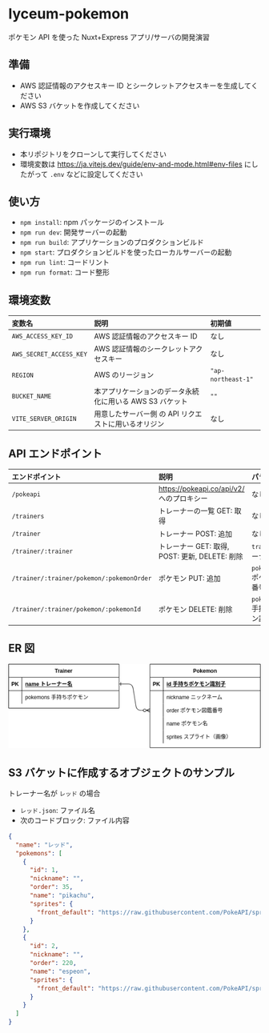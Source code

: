 # lyceum-pokemon

ポケモン API を使った Nuxt+Express アプリ/サーバの開発演習

## 準備

- AWS 認証情報のアクセスキー ID とシークレットアクセスキーを生成してください
- AWS S3 バケットを作成してください

## 実行環境

- 本リポジトリをクローンして実行してください
- 環境変数は https://ja.vitejs.dev/guide/env-and-mode.html#env-files にしたがって `.env` などに設定してください

## 使い方

- `npm install`: npm パッケージのインストール
- `npm run dev`: 開発サーバーの起動
- `npm run build`: アプリケーションのプロダクションビルド
- `npm start`: プロダクションビルドを使ったローカルサーバーの起動
- `npm run lint`: コードリント
- `npm run format`: コード整形

## 環境変数

| 変数名                  | 説明                                                     | 初期値             |
| :---------------------- | :------------------------------------------------------- | :----------------- |
| `AWS_ACCESS_KEY_ID`     | AWS 認証情報のアクセスキー ID                            | なし               |
| `AWS_SECRET_ACCESS_KEY` | AWS 認証情報のシークレットアクセスキー                   | なし               |
| `REGION`                | AWS のリージョン                                         | `"ap-northeast-1"` |
| `BUCKET_NAME`           | 本アプリケーションのデータ永続化に用いる AWS S3 バケット | `""`               |
| `VITE_SERVER_ORIGIN`    | 用意したサーバー側 の API リクエストに用いるオリジン     | なし               |

## API エンドポイント

| エンドポイント                            | 説明                                           | パラメーター                       |
| :---------------------------------------- | :--------------------------------------------- | :--------------------------------- |
| `/pokeapi`                                | https://pokeapi.co/api/v2/ へのプロキシー      | なし                               |
| `/trainers`                               | トレーナーの一覧 GET: 取得                     | なし                               |
| `/trainer`                                | トレーナー POST: 追加                          | なし                               |
| `/trainer/:trainer`                       | トレーナー GET: 取得, POST: 更新, DELETE: 削除 | `trainer`: トレーナー名            |
| `/trainer/:trainer/pokemon/:pokemonOrder` | ポケモン PUT: 追加                             | `pokemonOrder`: ポケモン図鑑番号   |
| `/trainer/:trainer/pokemon/:pokemonId`    | ポケモン DELETE: 削除                          | `pokemonId` : 手持ちポケモン識別子 |

## ER 図

![トレーナー{名前（主キー）、手持ちポケモン}<-一（必須）対多（任意）->ポケモン{手持ちポケモン識別子（主キー）、ニックネーム、ポケモン図鑑番号、名前、スプライト（画像）}](https://github.com/webdino/lyceum-pokemon/raw/main/docs/pokemon.drawio.png)

## S3 バケットに作成するオブジェクトのサンプル

トレーナー名が `レッド` の場合

- `レッド.json`: ファイル名
- 次のコードブロック: ファイル内容

```json:レッド.json
{
  "name": "レッド",
  "pokemons": [
    {
      "id": 1,
      "nickname": "",
      "order": 35,
      "name": "pikachu",
      "sprites": {
        "front_default": "https://raw.githubusercontent.com/PokeAPI/sprites/master/sprites/pokemon/25.png"
      }
    },
    {
      "id": 2,
      "nickname": "",
      "order": 220,
      "name": "espeon",
      "sprites": {
        "front_default": "https://raw.githubusercontent.com/PokeAPI/sprites/master/sprites/pokemon/196.png"
      }
    }
  ]
}
```
